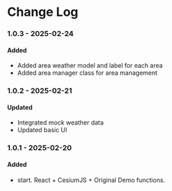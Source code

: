 # Change Log

### 1.0.3 - 2025-02-24

#### Added

-   Added area weather model and label for each area
-   Added area manager class for area management

### 1.0.2 - 2025-02-21

#### Updated

-   Integrated mock weather data
-   Updated basic UI

### 1.0.1 - 2025-02-20

#### Added

-   start. React + CesiumJS + Original Demo functions.
